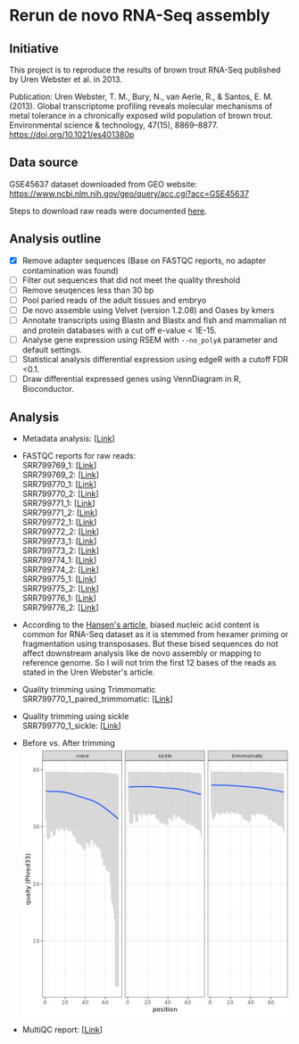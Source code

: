 # Rerun de novo RNA-Seq assembly
## Initiative
This project is to reproduce the results of brown trout RNA-Seq published by Uren Webster et al. in 2013.

Publication:
Uren Webster, T. M., Bury, N., van Aerle, R., & Santos, E. M. (2013). Global transcriptome profiling reveals molecular mechanisms of metal tolerance in a chronically exposed wild population of brown trout. Environmental science & technology, 47(15), 8869–8877. https://doi.org/10.1021/es401380p  


##  Data source
GSE45637 dataset downloaded from GEO website:
https://www.ncbi.nlm.nih.gov/geo/query/acc.cgi?acc=GSE45637

Steps to download raw reads were documented [here](notebooks/obtain_raw_reads_from_GEO.md).

## Analysis outline
- [x] Remove adapter sequences (Base on FASTQC reports, no adapter contamination was found)  
- [ ] Filter out sequences that did not meet the quality threshold  
- [ ] Remove seuqences less than 30 bp  
- [ ] Pool paried reads of the adult tissues and embryo  
- [ ] De novo assemble using Velvet (version 1.2.08) and Oases by kmers  
- [ ] Annotate transcripts using Blastn and Blastx and fish and mammalian nt and protein databases with a cut off e-value < 1E-15.  
- [ ] Analyse gene expression using RSEM with `--no_polyA` parameter and default settings.  
- [ ] Statistical analysis differential expression using edgeR with a cutoff FDR <0.1.  
- [ ] Draw differential expressed genes using VennDiagram in R, Bioconductor.  

##  Analysis
-   Metadata analysis: [[Link](notebooks/metadata_analysis.ipynb)]
-   FASTQC reports for raw reads:  
SRR799769_1: [[Link](https://htmlpreview.github.io/?https://github.com/ericjuo/salmo_trutta_rna_seq/blob/master/data/02_intermediate/SRR799769_1_fastqc.html)]  
SRR799769_2: [[Link](https://htmlpreview.github.io/?https://github.com/ericjuo/salmo_trutta_rna_seq/blob/master/data/02_intermediate/SRR799769_2_fastqc.html)]  
SRR799770_1: [[Link](https://htmlpreview.github.io/?https://github.com/ericjuo/salmo_trutta_rna_seq/blob/master/data/02_intermediate/SRR799770_1_fastqc.html)]  
SRR799770_2: [[Link](https://htmlpreview.github.io/?https://github.com/ericjuo/salmo_trutta_rna_seq/blob/master/data/02_intermediate/SRR799770_2_fastqc.html)]  
SRR799771_1: [[Link](https://htmlpreview.github.io/?https://github.com/ericjuo/salmo_trutta_rna_seq/blob/master/data/02_intermediate/SRR799771_1_fastqc.html)]  
SRR799771_2: [[Link](https://htmlpreview.github.io/?https://github.com/ericjuo/salmo_trutta_rna_seq/blob/master/data/02_intermediate/SRR799771_2_fastqc.html)]  
SRR799772_1: [[Link](https://htmlpreview.github.io/?https://github.com/ericjuo/salmo_trutta_rna_seq/blob/master/data/02_intermediate/SRR799772_1_fastqc.html)]  
SRR799772_2: [[Link](https://htmlpreview.github.io/?https://github.com/ericjuo/salmo_trutta_rna_seq/blob/master/data/02_intermediate/SRR799772_2_fastqc.html)]  
SRR799773_1: [[Link](https://htmlpreview.github.io/?https://github.com/ericjuo/salmo_trutta_rna_seq/blob/master/data/02_intermediate/SRR799773_1_fastqc.html)]  
SRR799773_2: [[Link](https://htmlpreview.github.io/?https://github.com/ericjuo/salmo_trutta_rna_seq/blob/master/data/02_intermediate/SRR799773_2_fastqc.html)]  
SRR799774_1: [[Link](https://htmlpreview.github.io/?https://github.com/ericjuo/salmo_trutta_rna_seq/blob/master/data/02_intermediate/SRR799774_1_fastqc.html)]  
SRR799774_2: [[Link](https://htmlpreview.github.io/?https://github.com/ericjuo/salmo_trutta_rna_seq/blob/master/data/02_intermediate/SRR799774_2_fastqc.html)]  
SRR799775_1: [[Link](https://htmlpreview.github.io/?https://github.com/ericjuo/salmo_trutta_rna_seq/blob/master/data/02_intermediate/SRR799775_1_fastqc.html)]  
SRR799775_2: [[Link](https://htmlpreview.github.io/?https://github.com/ericjuo/salmo_trutta_rna_seq/blob/master/data/02_intermediate/SRR799775_2_fastqc.html)]  
SRR799776_1: [[Link](https://htmlpreview.github.io/?https://github.com/ericjuo/salmo_trutta_rna_seq/blob/master/data/02_intermediate/SRR799776_1_fastqc.html)]  
SRR799776_2: [[Link](https://htmlpreview.github.io/?https://github.com/ericjuo/salmo_trutta_rna_seq/blob/master/data/02_intermediate/SRR799776_2_fastqc.html)]  
-   According to the [Hansen's article](https://academic.oup.com/nar/article/38/12/e131/2409775), biased nucleic acid content is common for RNA-Seq dataset as it is stemmed from hexamer priming or fragmentation using transposases. But these bised sequences do not affect downstream analysis like de novo assembly or mapping to reference genome. So I will not trim the first 12 bases of the reads as stated in the Uren Webster's article.
- Quality trimming using Trimmomatic  
SRR799770_1_paired_trimmomatic: [[Link](https://htmlpreview.github.io/?https://github.com/ericjuo/salmo_trutta_rna_seq/blob/master/data/02_intermediate/SRR799770_1_paired_trimmomatic_fastqc.html)]

- Quality trimming using sickle  
SRR799770_1_sickle: [[Link](https://htmlpreview.github.io/?https://github.com/ericjuo/salmo_trutta_rna_seq/blob/master/data/02_intermediate/SRR799770_1_sickle_fastqc.html)]

- Before vs. After trimming  
![BvA](./data/02_intermediate/SRR799770_1_Before_After_trimmed.jpg)
- MultiQC report: [[Link](https://htmlpreview.github.io/?https://github.com/ericjuo/salmo_trutta_rna_seq/blob/master/data/02_intermediate/multiqc_report_1.html)]